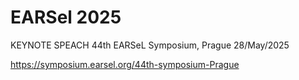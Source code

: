 # EARSel 2025
KEYNOTE SPEACH  44th EARSeL Symposium, Prague 28/May/2025 

https://symposium.earsel.org/44th-symposium-Prague
